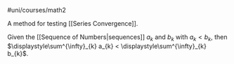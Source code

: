 #uni/courses/math2 

A method for testing [[Series Convergence]]. 

Given the [[Sequence of Numbers|sequences]] $a_{k}$ and $b_{k}$ with $a_{k} < b_{k}$, then $\displaystyle\sum^{\infty}_{k} a_{k} < \displaystyle\sum^{\infty}_{k} b_{k}$.